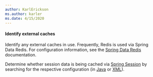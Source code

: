 ```yaml
---
author: KarlErickson
ms.author: karler
ms.date: 4/15/2020
---
```


#### Identify external caches

Identify any external caches in use. Frequently, Redis is used via Spring Data Redis. For configuration information, see the [Spring Data Redis](https://spring.io/projects/spring-data-redis) documentation.

Determine whether session data is being cached via [Spring Session](https://spring.io/projects/spring-session) by searching for the respective configuration (in [Java](https://docs.spring.io/spring-session/reference/3.0/index.html) or [XML](https://docs.spring.io/spring-session/reference/3.0/index.html)).
